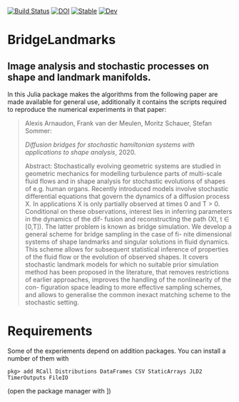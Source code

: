 [![Build Status](https://travis-ci.com/mschauer/BridgeLandmarks.jl.svg?branch=master)](https://travis-ci.com/mschauer/BridgeLandmarks.jl)
[![DOI](https://zenodo.org/badge/DOI/10.5281/zenodo.3629353.svg)](https://doi.org/10.5281/zenodo.3629353)
[![Stable](https://img.shields.io/badge/docs-stable-blue.svg)](https://mschauer.github.io/BridgeLandmarks.jl/stable)
[![Dev](https://img.shields.io/badge/docs-dev-blue.svg)](https://mschauer.github.io/BridgeLandmarks.jl/dev)


# BridgeLandmarks 
## Image analysis and stochastic processes on shape and landmark manifolds.

In this Julia package makes the algorithms from the following paper
are made available for general use, additionally it contains the scripts required to reproduce the numerical experiments in that paper:

> Alexis Arnaudon, Frank van der Meulen, Moritz Schauer, Stefan Sommer:
> 
> *Diffusion bridges for stochastic hamiltonian systems with applications to shape analysis*, 2020.
>
> Abstract: Stochastically evolving geometric systems are studied in geometric mechanics for modelling turbulence parts of multi-scale fluid flows and in shape analysis for stochastic evolutions of shapes of e.g. human organs. Recently introduced models involve stochastic differential equations that govern the dynamics of a diffusion process X. In applications X is only partially observed at times 0 and T > 0. Conditional on these observations, interest lies in inferring parameters in the dynamics of the dif- fusion and reconstructing the path (Xt, t ∈ [0,T]). The latter problem is known as bridge simulation. We develop a general scheme for bridge sampling in the case of fi- nite dimensional systems of shape landmarks and singular solutions in fluid dynamics. This scheme allows for subsequent statistical inference of properties of the fluid flow or the evolution of observed shapes. It covers stochastic landmark models for which no suitable prior simulation method has been proposed in the literature, that removes restrictions of earlier approaches, improves the handling of the nonlinearity of the con- figuration space leading to more effective sampling schemes, and allows to generalise the common inexact matching scheme to the stochastic setting.


# Requirements
Some of the experiements depend on addition packages. You can install a number of them with 

```
pkg> add RCall Distributions DataFrames CSV StaticArrays JLD2 TimerOutputs FileIO
```
(open the package manager with ])

